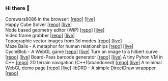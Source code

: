 ### Hi there 👋

Corewars8086 in the browser: [[repo]](https://github.com/shooshx/corewars8086_js)  [[live]](https://shooshx.github.io/corewars8086_js/war/page.html)  
Happy Cube Solver [[repo]](https://github.com/shooshx/happysolver)  [[live]](http://shooshx.github.io/happysolver/emscripten/index.html)  
Node based geometry editor (WIP) [[repo]](https://github.com/shooshx/nodes_geom)  [[live]](https://shooshx.github.io/nodes_geom/)  
Video frame grabber [[repo]](https://github.com/shooshx/frame_grab)  [[live]](https://shooshx.github.io/frame_grab/)  
Topographic vector images from 3d modes [[repo]](https://github.com/shooshx/topograph)  [[live]](https://shooshx.github.io/topograph/out/)  
Maze Balls - A metaphor for human relationships [[repo]](https://github.com/shooshx/maze_balls)  [[live]](https://shooshx.github.io/maze_balls/webui/index.html)  
CycleBlob - A WebGL game [[repo]](https://github.com/shooshx/CycleBlob)  [[live]](http://cycleblob.com)
Turn an image to a hilbert curve [[repo]](https://github.com/shooshx/Image2Hilbert)  [[live]](https://shooshx.github.io/Image2Hilbert/)
Board-Pass barcode generator [[repo]](https://github.com/shooshx/BoardingBarcode)  [[live]](https://shooshx.github.io/BoardingBarcode/)
A tiny Pyhon VM in C++ [[repo]](https://github.com/shooshx/zippypy)
2D terrain navigation (C++)(abandoned) [[repo]](https://github.com/shooshx/ArNavNav)  [[live]](http://shooshx.github.io/ArNavNav)
A minimal WebGL demo page [[repo]](https://shooshx.github.io/min_webgl/)  [[live]](https://github.com/shooshx/min_webgl/blob/master/index.html)
libDRD - A simple DirectDraw wrappper [[repo]](https://github.com/shooshx/libDRD)
